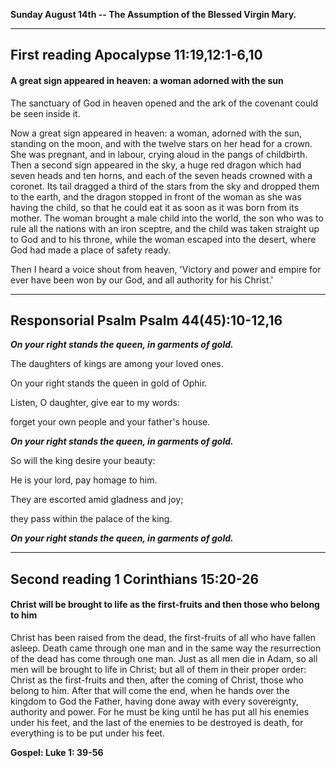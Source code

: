 **Sunday August 14th -- The Assumption of the Blessed Virgin Mary.**

  ----------------------------
  First reading
  Apocalypse 11:19,12:1-6,10
  ----------------------------

#### A great sign appeared in heaven: a woman adorned with the sun

The sanctuary of God in heaven opened and the ark of the covenant could
be seen inside it. 

Now a great sign appeared in heaven: a woman, adorned with the sun,
standing on the moon, and with the twelve stars on her head for a crown.
She was pregnant, and in labour, crying aloud in the pangs of
childbirth. Then a second sign appeared in the sky, a huge red dragon
which had seven heads and ten horns, and each of the seven heads crowned
with a coronet. Its tail dragged a third of the stars from the sky and
dropped them to the earth, and the dragon stopped in front of the woman
as she was having the child, so that he could eat it as soon as it was
born from its mother. The woman brought a male child into the world, the
son who was to rule all the nations with an iron sceptre, and the child
was taken straight up to God and to his throne, while the woman escaped
into the desert, where God had made a place of safety ready.

Then I heard a voice shout from heaven, 'Victory and power and empire
for ever have been won by our God, and all authority for his Christ.'

  -----------------------
  Responsorial Psalm
  Psalm 44(45):10-12,16
  -----------------------

***On your right stands the queen, in garments of gold.***

The daughters of kings are among your loved ones.

On your right stands the queen in gold of Ophir.

Listen, O daughter, give ear to my words:

forget your own people and your father's house.

***On your right stands the queen, in garments of gold.***

So will the king desire your beauty:

He is your lord, pay homage to him.

They are escorted amid gladness and joy;

they pass within the palace of the king.

***On your right stands the queen, in garments of gold.***

  ------------------------
  Second reading
  1 Corinthians 15:20-26
  ------------------------

#### Christ will be brought to life as the first-fruits and then those who belong to him

Christ has been raised from the dead, the first-fruits of all who have
fallen asleep. Death came through one man and in the same way the
resurrection of the dead has come through one man. Just as all men die
in Adam, so all men will be brought to life in Christ; but all of them
in their proper order: Christ as the first-fruits and then, after the
coming of Christ, those who belong to him. After that will come the end,
when he hands over the kingdom to God the Father, having done away with
every sovereignty, authority and power. For he must be king until he has
put all his enemies under his feet, and the last of the enemies to be
destroyed is death, for everything is to be put under his feet.

**Gospel: Luke 1: 39-56**

